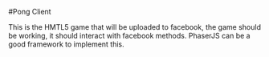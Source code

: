 #Pong Client

This is the HMTL5 game that will be uploaded to facebook, the game should be working, it should interact with facebook methods. PhaserJS can be a good framework to implement this.